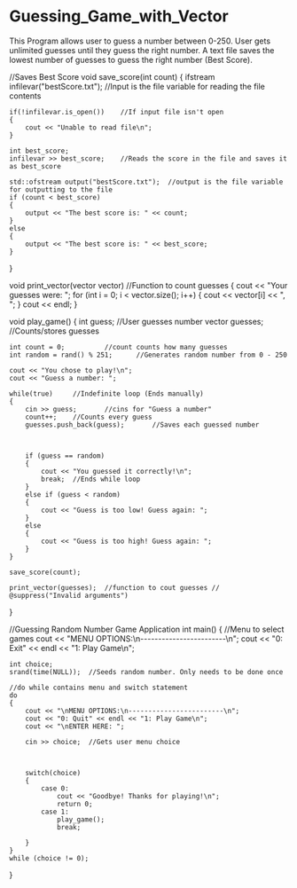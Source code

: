 # Guessing_Game_with_Vector
This Program allows user to guess a number between 0-250. User gets unlimited guesses until they guess the right number. A text file saves the lowest number of guesses to guess the right number (Best Score).


//Saves Best Score
void save_score(int count)
{
	ifstream infilevar("bestScore.txt");	//Input is the file variable for reading the file contents

	if(!infilevar.is_open())	//If input file isn't open
	{
		cout << "Unable to read file\n";
	}

	int best_score;
	infilevar >> best_score;	//Reads the score in the file and saves it as best_score

	std::ofstream output("bestScore.txt");	//output is the file variable for outputting to the file
	if (count < best_score)
	{
		output << "The best score is: " << count;
	}
	else
	{
		output << "The best score is: " << best_score;
	}
}


void print_vector(vector<int> vector)		//Function to count guesses
{
	cout << "Your guesses were: ";
	for (int i = 0; i < vector.size(); i++)
	{
		cout << vector[i] << ",  ";
	}
	cout << endl;
}

void play_game()
{
	int guess;				//User guesses number
	vector <int> guesses;	//Counts/stores guesses

	int count = 0;			//count counts how many guesses
	int random = rand() % 251;		//Generates random number from 0 - 250

	cout << "You chose to play!\n";
	cout << "Guess a number: ";

	while(true)		//Indefinite loop (Ends manually)
	{
		cin >> guess;		//cins for "Guess a number"
		count++;	//Counts every guess
		guesses.push_back(guess);		//Saves each guessed number



		if (guess == random)
		{
			cout << "You guessed it correctly!\n";
			break;	//Ends while loop
		}
		else if (guess < random)
		{
			cout << "Guess is too low! Guess again: ";
		}
		else
		{
			cout << "Guess is too high! Guess again: ";
		}
	}

	save_score(count);

	print_vector(guesses);	//function to cout guesses // @suppress("Invalid arguments")
}


//Guessing Random Number Game Application
int main()
{
	//Menu to select games
	cout << "MENU OPTIONS:\n------------------------\n";
	cout << "0: Exit" << endl << "1: Play Game\n";

	int choice;
	srand(time(NULL));	//Seeds random number. Only needs to be done once

	//do while contains menu and switch statement
	do
	{
		cout << "\nMENU OPTIONS:\n------------------------\n";
		cout << "0: Quit" << endl << "1: Play Game\n";
		cout << "\nENTER HERE: ";

		cin >> choice;	//Gets user menu choice



		switch(choice)
		{
			case 0:
				cout << "Goodbye! Thanks for playing!\n";
				return 0;
			case 1:
				play_game();
				break;

		}
	}
	while (choice != 0);


}
